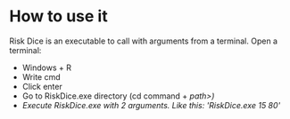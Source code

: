 # How to use it

Risk Dice is an executable to call with arguments from a terminal.
Open a terminal:
* Windows + R
* Write cmd
* Click enter
* Go to RiskDice.exe directory (cd command + <i>path<i>>)
* Execute RiskDice.exe with 2 arguments. Like this: 'RiskDice.exe 15 80'
